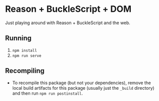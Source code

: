 # Reason + BuckleScript + DOM

Just playing around with Reason + BuckleScript and the web.

## Running

  1. `npm install`
  2. `npm run serve`

## Recompiling
  * To recompile this package (but not your dependencies), remove the local build
    artifacts for this package (usually just the `_build` directory) and then run
    `npm run postinstall`.
